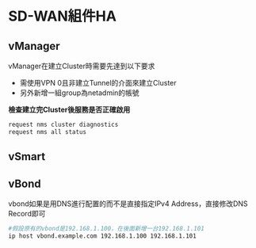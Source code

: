 # SD-WAN組件HA #

## vManager ##

vManager在建立Cluster時需要先達到以下要求

- 需使用VPN 0且非建立Tunnel的介面來建立Cluster
- 另外新增一組group為netadmin的帳號

**檢查建立完Cluster後服務是否正確啟用**

```bash
request nms cluster diagnostics
request nms all status 
```

## vSmart ##

## vBond ##

vbond如果是用DNS進行配置的而不是直接指定IPv4 Address，直接修改DNS Record即可

```bash
#假設原有的vbond是192.168.1.100，在後面新增一台192.168.1.101
ip host vbond.example.com 192.168.1.100 192.168.1.101 
```